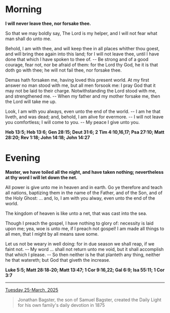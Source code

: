 # Morning

**I will never leave thee, nor forsake thee.**
 
So that we may boldly say, The Lord is my helper, and I will not fear what man shall do unto me.
 
Behold, I am with thee, and will keep thee in all places whither thou goest, and will bring thee again into this land; for I will not leave thee, until I have done that which I have spoken to thee of. -- Be strong and of a good courage, fear not, nor be afraid of them: for the Lord thy God, he it is that doth go with thee; he will not fail thee, nor forsake thee.
 
Demas hath forsaken me, having loved this present world. At my first answer no man stood with me, but all men forsook me: I pray God that it may not be laid to their charge. Notwithstanding the Lord stood with me, and strengthened me. -- When my father and my mother forsake me, then the Lord will take me up.
 
Look, I am with you always, even unto the end of the world. -- I am he that liveth, and was dead; and, behold, I am alive for evermore. -- I will not leave you comfortless; I will come to you. -- My peace I give unto you.  

**Heb 13:5; Heb 13:6; Gen 28:15; Deut 31:6; 2 Tim 4:10,16,17; Psa 27:10; Matt 28:20; Rev 1:18; John 14:18; John 14:27**

# Evening

**Master, we have toiled all the night, and have taken nothing; nevertheless at thy word I will let down the net.**
 
All power is give unto me in heaven and in earth. Go ye therefore and teach all nations, baptizing them in the name of the Father, and of the Son, and of the Holy Ghost: ... and, lo, I am with you alway, even unto the end of the world.
 
The kingdom of heaven is like unto a net, that was cast into the sea.
 
Though I preach the gospel, I have nothing to glory of: necessity is laid upon me; yea, woe is unto me, if I preach not gospel! I am made all things to all men, that I might by all means save some.
 
Let us not be weary in well doing: for in due season we shall reap, if we faint not. -- My word ... shall not return unto me void, but it shall accomplish that which I please. -- So then neither is he that planteth any thing, neither he that watereth; but God that giveth the increase.  

**Luke 5:5; Matt 28:18‑20; Matt 13:47; 1 Cor 9:16,22; Gal 6:9; Isa 55:11; 1 Cor 3:7**

---

[Tuesday 25-March, 2025](https://t.me/s/daily_light)

> Jonathan Bagster, the son of Samuel Bagster, created the Daily Light for his own family's daily devotion in 1875

